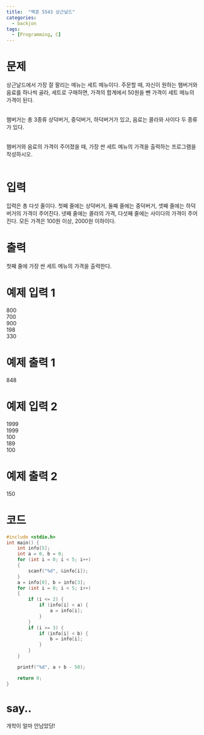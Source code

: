 ```yaml
---
title:  "백준 5543 상근날드"
categories:
  - backjon
tags:
  - [Programming, C]
---
```


# 문제
상근날드에서 가장 잘 팔리는 메뉴는 세트 메뉴이다. 주문할 때, 자신이 원하는 햄버거와 음료를 하나씩 골라, 세트로 구매하면, 가격의 합계에서 50원을 뺀 가격이 세트 메뉴의 가격이 된다.<br><br>

햄버거는 총 3종류 상덕버거, 중덕버거, 하덕버거가 있고, 음료는 콜라와 사이다 두 종류가 있다.<br><br>

햄버거와 음료의 가격이 주어졌을 때, 가장 싼 세트 메뉴의 가격을 출력하는 프로그램을 작성하시오.<br><br>
# 입력
입력은 총 다섯 줄이다. 첫째 줄에는 상덕버거, 둘째 줄에는 중덕버거, 셋째 줄에는 하덕버거의 가격이 주어진다. 넷째 줄에는 콜라의 가격, 다섯째 줄에는 사이다의 가격이 주어진다. 모든 가격은 100원 이상, 2000원 이하이다.<br>

# 출력
첫째 줄에 가장 싼 세트 메뉴의 가격을 출력한다.<br>

# 예제 입력 1 
800<br>
700<br>
900<br>
198<br>
330<br>
# 예제 출력 1 
848
# 예제 입력 2 
1999<br>
1999<br>
100<br>
189<br>
100<br>
# 예제 출력 2 
150<br>

# 코드 
``` c
#include <stdio.h>
int main() {
	int info[5];
	int a = 0, b = 0;
	for (int i = 0; i < 5; i++)
	{
		scanf("%d", &info[i]);
	}
	a = info[0], b = info[3];
	for (int i = 0; i < 5; i++)
	{
		if (i <= 2) {
			if (info[i] < a) {
				a = info[i];
			}
		}
		if (i >= 3) {
			if (info[i] < b) {
				b = info[i];
			}
		}
	}

	printf("%d", a + b - 50);

	return 0;
}
```

# say..
개학이 얼마 안남았당!